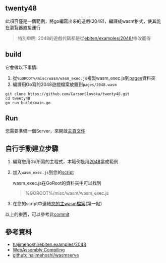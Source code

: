 ## twenty48

此項目僅是一個範例，將go編寫出來的遊戲(2048)，編譯成wasm格式，使其能在瀏覽器直接運行

> 特別申明: 2048的遊戲代碼都是從[ebiten/examples/2048/](https://github.com/hajimehoshi/ebiten/tree/e687865c8c8f1ce10e7bdf47548d8657c50d8cae/examples/2048)修改而得

## build

它會做以下事情:

1. 從`%GOROOT%/misc/wasm/wasm_exec.js`複製wasm_exec.js到[pages](pages/)資料夾
2. 編譯用Go寫的2048遊戲檔案放置到`pages/2048.wasm`

```
git clone https://github.com/CarsonSlovoka/twenty48.git
cd twenty48
go run build/main.go
```

## Run

您需要準備一個Server，來開啟[主頁文件](pages/index.html)

## 自行手動建立步驟

1. 編寫您用Go所寫的主程式，本範例是用[2048](src/)當成範例
2. 加入`wasm_exec.js`到您的[script](https://github.com/CarsonSlovoka/twenty48/blob/c0b028e/pages/index.html#L1)

   wasm_exec.js在GoRoot的資料夾中可以找到
   > %GOROOT%/misc/wasm/wasm_exec.js
3. 在您的script中連結[您的主wasm檔案](https://github.com/CarsonSlovoka/twenty48/blob/c0b028e/pages/index.html#L11)(第一點)

以上的東西，可以參考此[commit](https://github.com/CarsonSlovoka/twenty48/commit/c0b028e8a6304b9b7ef260f610797cf780097ac2)


## 參考資料
- [hajimehoshi/ebiten.examples/2048](https://github.com/hajimehoshi/ebiten/tree/e687865/examples/2048)
- [WebAssembly Compiling](https://ebiten.org/documents/webassembly.html)
- [github: hajimehoshi/wasmserve](https://github.com/hajimehoshi/wasmserve)
